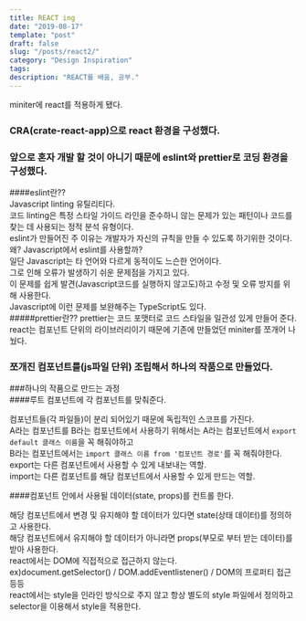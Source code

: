 ```yaml
---
title: REACT ing
date: "2019-08-17"
template: "post"
draft: false
slug: "/posts/react2/"
category: "Design Inspiration"
tags:
description: "REACT를 배움, 공부."
---
```


miniter에 react를 적용하게 됐다.

### CRA(crate-react-app)으로 react 환경을 구성했다.

### 앞으로 혼자 개발 할 것이 아니기 때문에 eslint와 prettier로 코딩 환경을 구성했다.

####eslint란??  
Javascript linting 유틸리티다.  
코드 linting은 특정 스타일 가이드 라인을 준수하니 않는 문제가 있는 패턴이나 코드를 찾는 데 사용되는 정적 분석 유형이다.  
eslint가 만들어진 주 이유는 개발자가 자신의 규칙을 만들 수 있도록 하기위한 것이다.  
왜? Javascript에서 eslint를 사용할까?  
일단 Javascript는 타 언어와 다르게 동적이도 느슨한 언어이다.  
그로 인해 오류가 발생하기 쉬운 문제점을 가지고 있다.  
이 문제를 쉽게 발견(Javascript코드를 실행하지 않고도)하고 수정 및
오류 방지를 위해 사용한다.  
Javascript에 이런 문제를 보완해주는 TypeScript도 있다.  
#####prettier란??
prettier는 코드 포맷터로 코드 스타일을 일관성 있게 만들어 준다.
react는 컴포넌트 단위의 라이브러리이기 때문에 기존에 만들었던 miniter를 쪼개어 나눴다.

### 쪼개진 컴포넌트를(js파일 단위) 조립해서 하나의 작품으로 만들었다.

###하나의 작품으로 만드는 과정  
####루트 컴포넌트에 각 컴포넌트를 맞춰준다.

컴포넌트들(각 파일들)이 분리 되어있기 때문에 독립적인 스코프를 가진다.  
A라는 컴포넌트를 B라는 컴포넌트에서 사용하기 위해서는 A라는 컴포넌트에서 `export default 클래스 이름`을 꼭 해줘야하고  
B라는 컴포넌트에서는 `import 클래스 이름 from '컴포넌트 경로'`를 꼭 해줘야한다.  
export는 다른 컴포넌트에서 사용할 수 있게 내보내는 역할.  
import는 다른 컴포넌트를 해당 컴포넌트에서 사용할 수 있게 만드는 역할.

####컴포넌트 안에서 사용될 데이터(state, props)를 컨트롤 한다.

해당 컴포넌트에서 변경 및 유지해야 할 데이터가 있다면 state(상태 데이터)를 정의하고 사용한다.  
해당 컴포넌트에서 유지해야 할 데이터가 아니라면 props(부모로 부터 받는 데이터)를 받아 사용한다.  
react에서는 DOM에 직접적으로 접근하지 않는다.  
ex)document.getSelector() / DOM.addEventlistener() / DOM의 프로퍼티 접근 등등  
react에서는 style을 인라인 방식으로 주지 않고 항상 별도의 style 파일에서 정의하고 selector을 이용해서 style을 적용한다.

